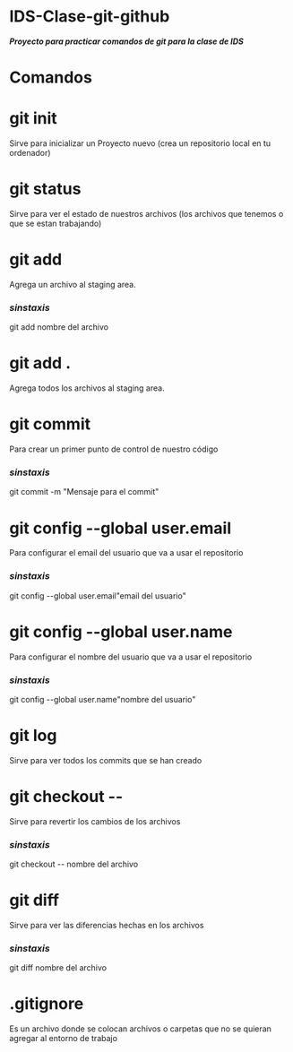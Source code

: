 # IDS-Clase-git-github
**_Proyecto para practicar comandos de git para la clase de IDS_**

# **Comandos**

# git init 
Sirve para inicializar un Proyecto nuevo (crea un repositorio local en tu ordenador)

# git status
Sirve para ver el estado de nuestros archivos (los archivos que tenemos o que se estan trabajando)

# git add 
Agrega un archivo al staging area. 
### *sinstaxis* 
git add nombre del archivo 

# git add .
Agrega todos los archivos al staging area.

# git commit 
Para crear un primer punto de control de nuestro código

### *sinstaxis* 
git commit -m "Mensaje para el commit" 

# git config --global user.email
Para configurar el email del usuario que va a usar el repositorio 

### *sinstaxis* 
git config --global user.email"email del usuario"

# git config --global user.name 
Para configurar el nombre del usuario que va a usar el repositorio

### *sinstaxis* 
git config --global user.name"nombre del usuario"

# git log 
Sirve para ver todos los commits que se han creado 

# git checkout --
Sirve para revertir los cambios de los archivos 

### *sinstaxis* 
git checkout -- nombre del archivo

# git diff
Sirve para ver las diferencias hechas en los archivos 

### *sinstaxis* 
git diff nombre del archivo










# .gitignore 
Es un archivo donde se colocan archivos o carpetas que no se quieran agregar al entorno de trabajo

